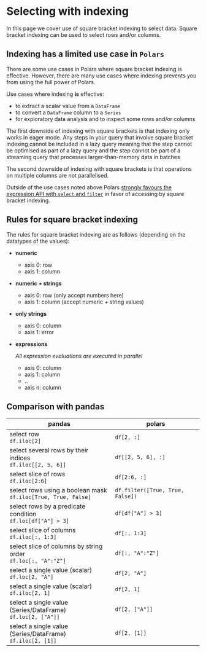 # Selecting with indexing

In this page we cover use of square bracket indexing to select data. Square bracket indexing can be used to select rows and/or columns.

## Indexing has a limited use case in `Polars`

There are some use cases in Polars where square bracket indexing is effective. However, there are many use cases where indexing prevents you from using the full power of Polars.

Use cases where indexing **is** effective:

- to extract a scalar value from a `DataFrame`
- to convert a `DataFrame` column to a `Series`
- for exploratory data analysis and to inspect some rows and/or columns

The first downside of indexing with square brackets is that indexing only works in eager mode. Any steps in your query that involve square bracket indexing cannot be included in a lazy query meaning that the step cannot be optimised as part of a lazy query and the step cannot be part of a streaming query that processes larger-than-memory data in batches

The second downside of indexing with square brackets is that operations on multiple columns are not parallelised.

Outside of the use cases noted above Polars [strongly favours the expression API with `select` and `filter`](selecting_data_expressions.md) in favor of accessing by square bracket indexing.

## Rules for square bracket indexing

The rules for square bracket indexing are as follows (depending on the datatypes of the values):

- **numeric**

  - axis 0: row
  - axis 1: column

- **numeric + strings**

  - axis 0: row (only accept numbers here)
  - axis 1: column (accept numeric + string values)

- **only strings**

  - axis 0: column
  - axis 1: error

- **expressions**

  _All expression evaluations are executed in parallel_

  - axis 0: column
  - axis 1: column
  - ..
  - axis n: column

## Comparison with pandas

| pandas                                                                | polars                           |
|-----------------------------------------------------------------------|----------------------------------|
| select row<br> `df.iloc[2]`                                           | `df[2, :]`                       |
| select several rows by their indices<br> `df.iloc[[2, 5, 6]]`         | `df[[2, 5, 6], :]`               |
| select slice of rows<br> `df.iloc[2:6]`                               | `df[2:6, :]`                     |
| select rows using a boolean mask<br> `df.iloc[True, True, False]`     | `df.filter([True, True, False])` |
| select rows by a predicate condition<br> `df.loc[df["A"] > 3]`        | `df[df["A"] > 3]`                |
| select slice of columns<br> `df.iloc[:, 1:3]`                         | `df[:, 1:3]`                     |
| select slice of columns by string order<br> `df.loc[:, "A":"Z"]`      | `df[:, "A":"Z"]`                 |
| select a single value (scalar)<br> `df.loc[2, "A"]`                   | `df[2, "A"]`                     |
| select a single value (scalar)<br> `df.iloc[2, 1]`                    | `df[2, 1]`                       |
| select a single value (Series/DataFrame)<br> `df.loc[2, ["A"]]`       | `df[2, ["A"]]`                   |
| select a single value (Series/DataFrame)<br> `df.iloc[2, [1]]`        | `df[2, [1]]`                     |
